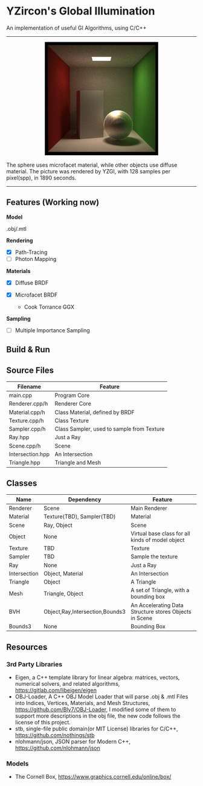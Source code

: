 # YZircon's Global Illumination

An implementation of useful GI Algorithms, using C/C++

------

<center>
    <img src="images/CornellBox_Microfacet_128spp.png" style="width: 300px;">
</center>

The sphere uses microfacet material, while other objects use diffuse material. The picture was rendered by YZGI, with 128 samples per pixel(spp), in 1890 seconds.

------

## Features (Working now)

**Model**

.obj/.mtl

**Rendering**

- [x] Path-Tracing
- [ ] Photon Mapping

**Materials**

- [x] Diffuse BRDF

- [x] Microfacet BRDF

  - Cook Torrance GGX

**Sampling**

- [ ] Multiple Importance Sampling

## Build & Run

## Source Files

| Filename         | Feature                                    |
|------------------|--------------------------------------------|
| main.cpp         | Program Core                               |
| Renderer.cpp/h   | Renderer Core                              |
| Material.cpp/h   | Class Material, defined by BRDF            |
| Texture.cpp/h    | Class Texture                              |
| Sampler.cpp/h    | Class Sampler, used to sample from Texture |
| Ray.hpp          | Just a Ray                                 |
| Scene.cpp/h      | Scene                                      |
| Intersection.hpp | An Intersection                            |
| Triangle.hpp     | Triangle and Mesh                          |

## Classes

| Name         | Dependency                      | Feature                                                |
| ------------ | ------------------------------- | ------------------------------------------------------ |
| Renderer     | Scene                           | Main Renderer                                          |
| Material     | Texture(TBD), Sampler(TBD)      | Material                                               |
| Scene        | Ray, Object                     | Scene                                                  |
| Object       | None                            | Virtual base class for all kinds of model object       |
| Texture      | TBD                             | Texture                                                |
| Sampler      | TBD                             | Sample the texture                                     |
| Ray          | None                            | Just a Ray                                             |
| Intersection | Object, Material                | An Intersection                                        |
| Triangle     | Object                          | A Triangle                                             |
| Mesh         | Triangle, Object                | A set of Triangle, with a bounding box                 |
| BVH          | Object,Ray,Intersection,Bounds3 | An Accelerating Data Structure stores Objects in Scene |
| Bounds3      | None                            | Bounding Box                                           |


## Resources

### 3rd Party Libraries

- Eigen, a C++ template library for linear algebra: matrices, vectors, numerical solvers, and related algorithms, https://gitlab.com/libeigen/eigen
- OBJ-Loader, A C++ OBJ Model Loader that will parse .obj & .mtl Files into Indices, Vertices, Materials, and Mesh Structures, https://github.com/Bly7/OBJ-Loader, I modified some of them to support more descriptions in the obj file, the new code follows the license of this project.
- stb, single-file public domain(or MIT License) libraries for C/C++, https://github.com/nothings/stb
- nlohmann/json, JSON parser for Modern C++, https://github.com/nlohmann/json

### Models

- The Cornell Box, https://www.graphics.cornell.edu/online/box/

